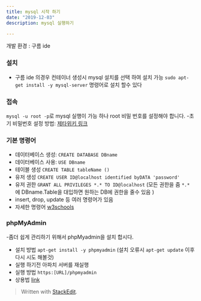 ```yaml
---
title: mysql 시작 하기 
date: "2019-12-03"
description: mysql 실행하기

---
```

개발 환경 : 구름 ide 
### 설치
 - 구름 ide 의경우 컨테이너 생성시 mysql 설치를 선택 하여 설치 가능 
 `sudo apt-get install -y mysql-server` 명령어로 설치 할수 있다 
### 접속 
`mysql -u root -p`로 mysql 실행이 가능 하나 root 비밀 번호를 설정해야 합니다.
  -초기 비밀번호 설정 방법: [제타위키 링크 ]([https://zetawiki.com/wiki/MySQL_root_%ED%8C%A8%EC%8A%A4%EC%9B%8C%EB%93%9C_%EB%B6%84%EC%8B%A4](https://zetawiki.com/wiki/MySQL_root_%ED%8C%A8%EC%8A%A4%EC%9B%8C%EB%93%9C_%EB%B6%84%EC%8B%A4))
### 기본 명령어 
 - 데이터베이스  생성: `CREATE DATABASE DBname`
 - 데이터베이스 사용: `USE DBname`
 - 테이블 생성 `CREATE TABLE tableName ()`
 - 유저 생성 `CREATE USER ID@localhost identified byDATA 'password'`
 - 유저 권한 `GRANT ALL PRIVILEGES *.* TO ID@localhost`
 (모든  권한을 줌 `*.*` 에 DBname.Table을 대입하면 원하는 DB에 권한을 줄수 있음 )
 -  insert, drop, update 등 여러 명령어가 있음 
 -  자세한 명령어 [w3schools ](https://www.w3schools.com/sql/default.asp)
 
### phpMyAdmin 
 -좀더 쉽게 관리하기 위해서 phpMyadmin을 설치 합시다. 
 - 설치 방법 `apt-get install -y phpmyadmin`
 (설치 오류시 `apt-get update` 이후 다시 시도 해볼것) 
 - 실행 하기전 아파치 서버를 재실행  
 - 실행 방법 `https:[URL]/phpmyadmin`
 - 상용법 [link]()




> Written with [StackEdit](https://stackedit.io/).
<!--stackedit_data:
eyJoaXN0b3J5IjpbMjAyNDczMzc2MCwtMTA2NjA2MzY4MSw1Mj
UwNTEwMzgsLTEyMDc1OTcxNzYsMzEyNzcyMjIwLC0xMDYzNTk4
NTgwLC0xNzU2MTA2MzA3XX0=
-->